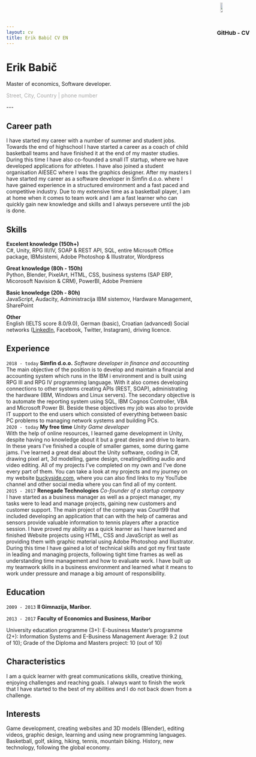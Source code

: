 ```yaml
---
layout: cv
title: Erik Babič CV EN
---
```

# Erik Babič
Master of economics, Software developer.

<div id="homeaddress">
<p align="left" style="color:#A9A9A9" style="font-size:1vw"> Street, City, Country | phone number </p>
<img style="border-radius: 50%; position: absolute; right: 13em; top:0.5em; width: 10%;" src = "https://media-exp1.licdn.com/dms/image/C4E03AQGf5264XWTP5w/profile-displayphoto-shrink_200_200/0/1516777056604?e=1655942400&v=beta&t=DSa5obZZBv0QKgTgDL7uTQdMURaeyYSMIV0Ne-dZmJk" alt="profilna slika">
<img style="position: absolute; right: 6em; top:0.5em; width: 8%;" src = "/media/GitHubCV.png" alt="QR do GitHubCV">
<span style="position: absolute; right: 5.5em; top:5.2em; font-size: 15px; font-weight: bold" class="caption">GitHub - CV</span>
</div>
---

## Career path

I have started my career with a number of summer and student jobs. Towards the end of highschool I have started a career as a coach of child basketball teams and have finished it at the end of my master studies. During this time I have also co-founded a small IT startup, where we have developed applications for athletes. I have also joined a student organisation AIESEC where I was the graphics designer. After my masters I have started my career as a software developer in Simfin d.o.o. where I have gained experience in a structured environment and a fast paced and competitive industry. Due to my extensive time as a basketball player, I am at home when it comes to team work and I am a fast learner who can quickly gain new knowledge and skills and I always persevere until the job is done.

## Skills

__Excelent knowledge (150h+)__  
C#, Unity, RPG III/IV, SOAP & REST API, SQL, entire Microsoft Office package, IBMsistemi, Adobe Photoshop & Illustrator, Wordpress

__Great knowledge (80h - 150h)__  
Python, Blender, PixelArt, HTML, CSS, business systems (SAP ERP, Micorosoft Navision & CRM), PowerBI, Adobe Premiere

__Basic knowledge (20h - 80h)__  
JavaScript, Audacity, Administracija IBM sistemov, Hardware Management, SharePoint

__Other__  
English (IELTS score 8.0/9.0), German (basic), Croatian (advanced) 
Social networks ([LinkedIn](https://www.linkedin.com/in/erik-babi%C4%8D-a81b9994/), Facebook, Twitter, Instagram), driving licence.

## Experience

`2018 - today`
__Simfin d.o.o.__ *Software developer in finance and accounting*  
The main objective of the position is to develop and maintain a financial and accounting system which runs in the IBM i environment and is built using RPG III and RPG IV programming language. With it also comes developing connections to other systems creating APIs (REST, SOAP), administrating the hardware (IBM, Windows and Linux servers). The secondary objective is to automate the reporting system using SQL, IBM Cognos Controller, VBA and Microsoft Power BI. Beside these objectives my job was also to provide IT support to the end users which consisted of everything between basic PC problems to managing network systems and building PCs.
<br>
`2020 - today`
__My free time__ *Unity Game developer*  
With the help of online resources, I learned game development in Unity, despite having no knowledge about it but a great desire and drive to learn. In these years I've finished a couple of smaller games, some during game jams. I've learned a great deal about the Unity software, coding in C#, drawing pixel art, 3d modelling, game design, creating/editing audio and video editing. All of my projects I've completed on my own and I've done every part of them. You can take a look at my projects and my journey on my website [buckyside.com](http://buckyside.com), where you can also find links to my YouTube channel and other social media where you can find all of my content.
<br>
`2015 - 2017`
__Renegade Technologies__ *Co-founder of a startup company*  
I have started as a business manager as well as a project manager, my tasks were to lead and manage projects, gaining new customers and customer support. The main project of the company was Court99 that included developing an application that can with the help of cameras and sensors provide valuable information to tennis players after a practice session. I have proved my ability as a quick learner as I have learned and finished Website projects using HTML, CSS and JavaScript as well as providing them with graphic material using Adobe Photoshop and Illustrator. During this time I have gained a lot of technical skills and got my first taste in leading and managing projects, following tight time frames as well as understanding time management and how to evaluate work. I have built up my teamwork skills in a business environment and learned what it means to work under pressure and manage a big amount of responsibility.

## Education

`2009 - 2013`
__II Gimnazija, Maribor.__  

`2013 - 2017`
__Faculty of Economics and Business, Maribor__

University education programme (3+): E-business 
Master’s programme (2+): Information Systems and E-Business Management 
Average: 9.2 (out of 10); Grade of the Diploma and Masters project: 10 (out of 10)

## Characteristics
I am a quick learner with great communications skills, creative thinking, enjoying challenges and reaching goals. I always want to finish the work that I have started to the best of my abilities and I do not back down from a challenge.

## Interests
Game development, creating websites and 3D models (Blender), editing videos, graphic design, learning and using new programming
languages. Basketball, golf, skiing, hiking, tennis, mountain biking. History, new technology, following the global economy.

<!-- Last edited: May 2022 -->
